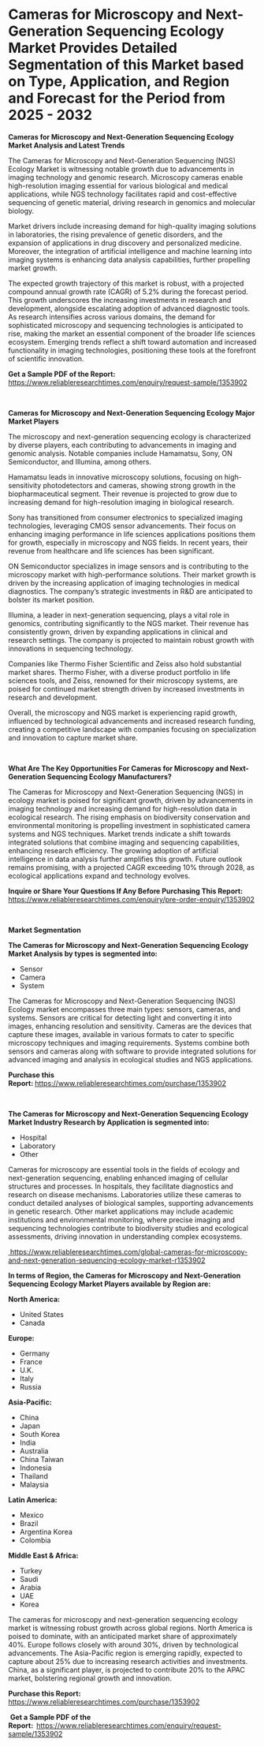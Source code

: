 <p><h1>Cameras for Microscopy and Next-Generation Sequencing Ecology Market Provides Detailed Segmentation of this Market based on Type, Application, and Region and Forecast for the Period from 2025 - 2032</h1></p><p><strong>Cameras for Microscopy and Next-Generation Sequencing Ecology Market Analysis and Latest Trends</strong></p>
<p><p>The Cameras for Microscopy and Next-Generation Sequencing (NGS) Ecology Market is witnessing notable growth due to advancements in imaging technology and genomic research. Microscopy cameras enable high-resolution imaging essential for various biological and medical applications, while NGS technology facilitates rapid and cost-effective sequencing of genetic material, driving research in genomics and molecular biology.</p><p>Market drivers include increasing demand for high-quality imaging solutions in laboratories, the rising prevalence of genetic disorders, and the expansion of applications in drug discovery and personalized medicine. Moreover, the integration of artificial intelligence and machine learning into imaging systems is enhancing data analysis capabilities, further propelling market growth.</p><p>The expected growth trajectory of this market is robust, with a projected compound annual growth rate (CAGR) of 5.2% during the forecast period. This growth underscores the increasing investments in research and development, alongside escalating adoption of advanced diagnostic tools. As research intensifies across various domains, the demand for sophisticated microscopy and sequencing technologies is anticipated to rise, making the market an essential component of the broader life sciences ecosystem. Emerging trends reflect a shift toward automation and increased functionality in imaging technologies, positioning these tools at the forefront of scientific innovation.</p></p>
<p><strong>Get a Sample PDF of the Report:&nbsp;</strong> <a href="https://www.reliableresearchtimes.com/enquiry/request-sample/1353902?utm_campaign=2954&utm_medium=2&utm_source=Github&utm_content=ia&utm_term=12042025&utm_id=cameras-for-microscopy-and-next-generation-sequencing-ecology">https://www.reliableresearchtimes.com/enquiry/request-sample/1353902</a></p>
<p>&nbsp;</p>
<p><strong>Cameras for Microscopy and Next-Generation Sequencing Ecology Major Market Players</strong></p>
<p><p>The microscopy and next-generation sequencing ecology is characterized by diverse players, each contributing to advancements in imaging and genomic analysis. Notable companies include Hamamatsu, Sony, ON Semiconductor, and Illumina, among others.</p><p>Hamamatsu leads in innovative microscopy solutions, focusing on high-sensitivity photodetectors and cameras, showing strong growth in the biopharmaceutical segment. Their revenue is projected to grow due to increasing demand for high-resolution imaging in biological research.</p><p>Sony has transitioned from consumer electronics to specialized imaging technologies, leveraging CMOS sensor advancements. Their focus on enhancing imaging performance in life sciences applications positions them for growth, especially in microscopy and NGS fields. In recent years, their revenue from healthcare and life sciences has been significant.</p><p>ON Semiconductor specializes in image sensors and is contributing to the microscopy market with high-performance solutions. Their market growth is driven by the increasing application of imaging technologies in medical diagnostics. The company’s strategic investments in R&D are anticipated to bolster its market position.</p><p>Illumina, a leader in next-generation sequencing, plays a vital role in genomics, contributing significantly to the NGS market. Their revenue has consistently grown, driven by expanding applications in clinical and research settings. The company is projected to maintain robust growth with innovations in sequencing technology.</p><p>Companies like Thermo Fisher Scientific and Zeiss also hold substantial market shares. Thermo Fisher, with a diverse product portfolio in life sciences tools, and Zeiss, renowned for their microscopy systems, are poised for continued market strength driven by increased investments in research and development.</p><p>Overall, the microscopy and NGS market is experiencing rapid growth, influenced by technological advancements and increased research funding, creating a competitive landscape with companies focusing on specialization and innovation to capture market share.</p></p>
<p>&nbsp;</p>
<p><strong>What Are The Key Opportunities For Cameras for Microscopy and Next-Generation Sequencing Ecology Manufacturers?</strong></p>
<p><p>The Cameras for Microscopy and Next-Generation Sequencing (NGS) in ecology market is poised for significant growth, driven by advancements in imaging technology and increasing demand for high-resolution data in ecological research. The rising emphasis on biodiversity conservation and environmental monitoring is propelling investment in sophisticated camera systems and NGS techniques. Market trends indicate a shift towards integrated solutions that combine imaging and sequencing capabilities, enhancing research efficiency. The growing adoption of artificial intelligence in data analysis further amplifies this growth. Future outlook remains promising, with a projected CAGR exceeding 10% through 2028, as ecological applications expand and technology evolves.</p></p>
<p><strong>Inquire or Share Your Questions If Any Before Purchasing This Report:</strong> <a href="https://www.reliableresearchtimes.com/enquiry/pre-order-enquiry/1353902?utm_campaign=2954&utm_medium=2&utm_source=Github&utm_content=ia&utm_term=12042025&utm_id=cameras-for-microscopy-and-next-generation-sequencing-ecology">https://www.reliableresearchtimes.com/enquiry/pre-order-enquiry/1353902</a></p>
<p>&nbsp;</p>
<p><strong>Market Segmentation</strong></p>
<p><strong>The Cameras for Microscopy and Next-Generation Sequencing Ecology Market Analysis by types is segmented into:</strong></p>
<p><ul><li>Sensor</li><li>Camera</li><li>System</li></ul></p>
<p><p>The Cameras for Microscopy and Next-Generation Sequencing (NGS) Ecology market encompasses three main types: sensors, cameras, and systems. Sensors are critical for detecting light and converting it into images, enhancing resolution and sensitivity. Cameras are the devices that capture these images, available in various formats to cater to specific microscopy techniques and imaging requirements. Systems combine both sensors and cameras along with software to provide integrated solutions for advanced imaging and analysis in ecological studies and NGS applications.</p></p>
<p><strong>Purchase this Report:&nbsp;</strong><a href="https://www.reliableresearchtimes.com/purchase/1353902?utm_campaign=2954&utm_medium=2&utm_source=Github&utm_content=ia&utm_term=12042025&utm_id=cameras-for-microscopy-and-next-generation-sequencing-ecology">https://www.reliableresearchtimes.com/purchase/1353902</a></p>
<p>&nbsp;</p>
<p><strong>The Cameras for Microscopy and Next-Generation Sequencing Ecology Market Industry Research by Application is segmented into:</strong></p>
<p><ul><li>Hospital</li><li>Laboratory</li><li>Other</li></ul></p>
<p><p>Cameras for microscopy are essential tools in the fields of ecology and next-generation sequencing, enabling enhanced imaging of cellular structures and processes. In hospitals, they facilitate diagnostics and research on disease mechanisms. Laboratories utilize these cameras to conduct detailed analyses of biological samples, supporting advancements in genetic research. Other market applications may include academic institutions and environmental monitoring, where precise imaging and sequencing technologies contribute to biodiversity studies and ecological assessments, driving innovation in understanding complex ecosystems.</p></p>
<p><a href="https://www.reliableresearchtimes.com/global-cameras-for-microscopy-and-next-generation-sequencing-ecology-market-r1353902?utm_campaign=2954&utm_medium=2&utm_source=Github&utm_content=ia&utm_term=12042025&utm_id=cameras-for-microscopy-and-next-generation-sequencing-ecology">&nbsp;https://www.reliableresearchtimes.com/global-cameras-for-microscopy-and-next-generation-sequencing-ecology-market-r1353902</a></p>
<p><strong>In terms of Region, the Cameras for Microscopy and Next-Generation Sequencing Ecology Market Players available by Region are:</strong></p>
<p>
    <p> <strong> North America: </strong>
        <ul>
            <li>United States</li>
            <li>Canada</li>
        </ul>
        </p> 
    <p> <strong> Europe: </strong>
        <ul>
            <li>Germany</li>
            <li>France</li>
            <li>U.K.</li>
            <li>Italy</li>
            <li>Russia</li>
        </ul>
        </p> 
    <p> <strong> Asia-Pacific: </strong>
        <ul>
            <li>China</li>
            <li>Japan</li>
            <li>South Korea</li>
            <li>India</li>
            <li>Australia</li>
            <li>China Taiwan</li>
            <li>Indonesia</li>
            <li>Thailand</li>
            <li>Malaysia</li>
        </ul>
        </p> 
    <p> <strong> Latin America: </strong>
        <ul>
            <li>Mexico</li>
            <li>Brazil</li>
            <li>Argentina Korea</li>
            <li>Colombia</li>
        </ul>
        </p> 
    <p> <strong> Middle East & Africa: </strong>
        <ul>
            <li>Turkey</li>
            <li>Saudi</li>
            <li>Arabia</li>
            <li>UAE</li>
            <li>Korea</li>
        </ul>
    </p>
    </p>
<p><p>The cameras for microscopy and next-generation sequencing ecology market is witnessing robust growth across global regions. North America is poised to dominate, with an anticipated market share of approximately 40%. Europe follows closely with around 30%, driven by technological advancements. The Asia-Pacific region is emerging rapidly, expected to capture about 25% due to increasing research activities and investments. China, as a significant player, is projected to contribute 20% to the APAC market, bolstering regional growth and innovation.</p></p>
<p><strong>Purchase this Report: </strong><a href="https://www.reliableresearchtimes.com/purchase/1353902?utm_campaign=2954&utm_medium=2&utm_source=Github&utm_content=ia&utm_term=12042025&utm_id=cameras-for-microscopy-and-next-generation-sequencing-ecology">https://www.reliableresearchtimes.com/purchase/1353902</a></p>
<p>&nbsp;<strong>Get a Sample PDF of the Report:&nbsp;&nbsp;</strong><a href="https://www.reliableresearchtimes.com/enquiry/request-sample/1353902?utm_campaign=2954&utm_medium=2&utm_source=Github&utm_content=ia&utm_term=12042025&utm_id=cameras-for-microscopy-and-next-generation-sequencing-ecology">https://www.reliableresearchtimes.com/enquiry/request-sample/1353902</a></p>
<p><strong></strong></p>
<p><p></p><p></p><p></p></p>